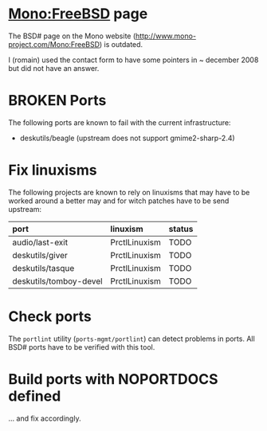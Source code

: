 # [Mono:FreeBSD](http://www.mono-project.com/Mono:FreeBSD) page #

The BSD# page on the Mono website (http://www.mono-project.com/Mono:FreeBSD) is outdated.

I (romain) used the contact form to have some pointers in ~ december 2008 but did not have an answer.



# BROKEN Ports #

The following ports are known to fail with the current infrastructure:

  * deskutils/beagle (upstream does not support gmime2-sharp-2.4)


# Fix linuxisms #

The following projects are known to rely on linuxisms that may have to be worked around a better may and for witch patches have to be send upstream:

| **port**                 | **linuxism**    | **status** |
|:-------------------------|:----------------|:-----------|
| audio/last-exit        | PrctlLinuxism | TODO |
| deskutils/giver        | PrctlLinuxism | TODO |
| deskutils/tasque       | PrctlLinuxism | TODO |
| deskutils/tomboy-devel | PrctlLinuxism | TODO |

# Check ports #

The `portlint` utility (`ports-mgmt/portlint`) can detect problems in ports. All BSD# ports have to be verified with this tool.

# Build ports with NOPORTDOCS defined #

... and fix accordingly.